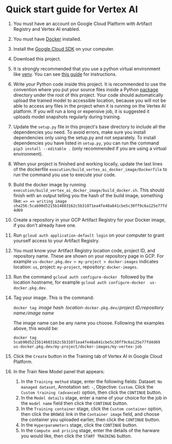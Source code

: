 # Quick start guide for Vertex AI

1. You must have an account on Google Cloud Platform with Artifact Registry and
   Vertex AI enabled.
2. You must have [Docker](https://www.docker.com/) installed.
3. Install the [Google Cloud SDK](https://cloud.google.com/sdk/docs/install)
   on your computer.
4. Download this project.
5. It is strongly recommended that you use a python virtual environment like
   [venv](https://docs.python.org/3/library/venv.html). You can see
   [this guide](setting-up-venv.md) for instructions.
6. Write your Python code inside this project. It is recommended to use the
   convention where you put your source files inside a Python
   [package](https://docs.python.org/3/tutorial/modules.html) directory under
   the root of this project. Your code should automatically upload the trained
   model to accessible location, because you will not be able to access any 
   files in the project when it is running on the Vertex AI platform. If you
   will run a long or expensive job, it is suggested it uploads model snapshots
   regularly during training.
7. Update the `setup.py` file in this project's base directory to include all
   the dependencies you need. To avoid errors, make sure you install
   dependencies only using the setup.py and not separately. To install
   dependencies you have listed in `setup.py`, you can run the command
   `pip3 install --editable .` (only recommended if you are using a virtual
   environment).
8. When your project is finished and working locally, update the last lines of
   the dockerfile `execution/build_vertex_ai_docker_image/Dockerfile` to run
   the command you use to execute your code.
9. Build the docker image by running
   `execution/build_vertex_ai_docker_image/build_docker.sh`. This should finish
   with an output telling you the hash of the build image, something like:
  `=> => writing image sha256:5cab90d5215b14603162c5b31071ea4fe48a841cbe5c30ff9c6a125e77fd4d69`
10. Create a repository in your GCP Artifact Registry for your Docker image, if
    you don't already have one.
11. Run `gcloud auth application-default login` on your computer to grant
    yourself access to your Artifact Registry.
12. You must know your Artifact Registry location code, project ID, and
    repository name. These are shown on your repository page in GCP. For
    example `us-docker.pkg.dev > my-project > docker-images`
    indicates location: `us`, project: `my-project`,  repository:
    `docker-images`.
13. Run the command `gcloud auth configure-docker ` followed by the location
    hostname, for example `gcloud auth configure-docker  us-docker.pkg.dev`.
14. Tag your image. This is the command:
     
    `docker tag `*image hash*` `*location*`-docker.pkg.dev/`*project
    ID*`/`*repository name*`/`*image name*
    
    The image name can be any name you choose. Following the examples above,
    this would be:
    
    `docker tag 5cab90d5215b14603162c5b31071ea4fe48a841cbe5c30ff9c6a125e77fd4d69 us-docker.pkg.dev/my-project/docker-images/my-vertex-job`

15. Click the `Create` button in the Training tab of Vertex AI in Google Cloud
    Platform.
16. In the Train New Model panel that appears:
    1. In the `Training method` stage, enter the following fields: Dataset:
       `No managed dataset`, Annotation set: `-`, Objective: `Custom`. Click
       the `Custom training (advanced)` option, then click the `CONTINUE`
       button.
    2. In the `Model details` stage, enter a name of your choice for the job
       in the `model name` field then click the `CONTINUE` button.
    3. In the `Training container` stage, click the `Custom container` option,
       then click the `BROWSE` link in the `Container image` field, and choose
       the container you uploaded earlier, then click the `CONTINUE` button.
    4. In the `Hyperparameters` stage, click the `CONTINUE` button.
    5. In the `Compute and pricing` stage, enter the details of the harware you
       would like, then click the `START TRAINING` button.